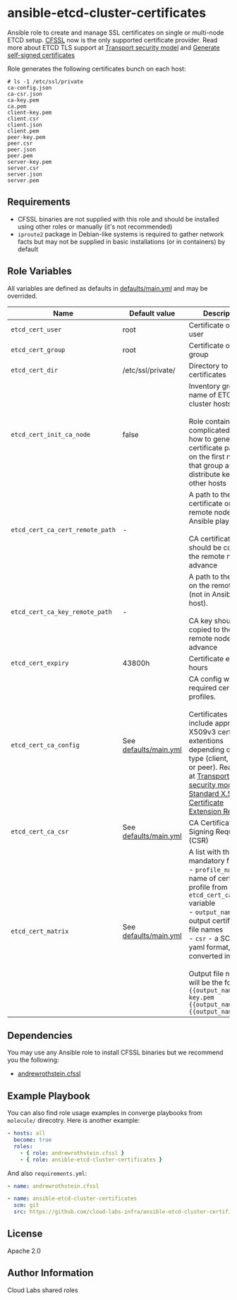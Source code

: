 ansible-etcd-cluster-certificates
=========

Ansible role to create and manage SSL certificates on single or multi-node ETCD setup. [CFSSL](https://github.com/cloudflare/cfssl) now is the only supported certificate provider. Read more about ETCD TLS support at [Transport security model](https://etcd.io/docs/v3.5/op-guide/security/) and [Generate self-signed certificates](https://github.com/coreos/docs/blob/master/os/generate-self-signed-certificates.md)

Role generates the following certificates bunch on each host:

```text
# ls -1 /etc/ssl/private
ca-config.json
ca-csr.json
ca-key.pem
ca.pem
client-key.pem
client.csr
client.json
client.pem
peer-key.pem
peer.csr
peer.json
peer.pem
server-key.pem
server.csr
server.json
server.pem
``` 

Requirements
------------

- CFSSL binaries are not supplied with this role and should be installed using other roles or manually (it's not recommended)
- `iproute2` package in Debian-like systems is required to gather network facts but may not be supplied in basic installations (or in containers) by default

Role Variables
--------------

All variables are defined as defaults in [defaults/main.yml](defaults/main.yml) and may be overrided.

| Name                            | Default value                              | Description                                                                                                                                                                                                                                                                                                                                                                                                                                                                                                                        |
|---------------------------------|--------------------------------------------|------------------------------------------------------------------------------------------------------------------------------------------------------------------------------------------------------------------------------------------------------------------------------------------------------------------------------------------------------------------------------------------------------------------------------------------------------------------------------------------------------------------------------------|
| `etcd_cert_user`                | root                                       | Certificate owner user                                                                                                                                                                                                                                                                                                                                                                                                                                                                                                             |
| `etcd_cert_group`               | root                                       | Certificate owner group                                                                                                                                                                                                                                                                                                                                                                                                                                                                                                            |
| `etcd_cert_dir`                 | /etc/ssl/private/                          | Directory to store certificates                                                                                                                                                                                                                                                                                                                                                                                                                                                                                                    |
| `etcd_cert_init_ca_node`        | false                                      | Inventory group name of ETCD cluster hosts.<br/><br/>Role contains complicated logic how to generate CA certificate pair only on the first node of that group and then distribute key pair to other hosts                                                                                                                                                                                                                                                                                                                          |
| `etcd_cert_ca_cert_remote_path` | -                                          | A path to the CA certificate on the remote node (not in Ansible play host).<br/><br/>CA certificate should be copied to the remote node in advance                                                                                                                                                                                                                                                                                                                                                                                 |
| `etcd_cert_ca_key_remote_path`  | -                                          | A path to the CA key on the remote node (not in Ansible play host).<br/><br/>CA key should be copied to the remote node in advance                                                                                                                                                                                                                                                                                                                                                                                                 |
| `etcd_cert_expiry`              | 43800h                                     | Certificate expiry in hours                                                                                                                                                                                                                                                                                                                                                                                                                                                                                                        |
| `etcd_cert_ca_config`           | See [defaults/main.yml](defaults/main.yml) | CA config with all required certificate profiles.<br><br>Certificates should include appropriate X509v3 certificate extentions depending on usage type (client, server or peer). Read more at [Transport security model](https://etcd.io/docs/v3.5/op-guide/security/) and [Standard X.509 v3 Certificate Extension Reference](https://access.redhat.com/documentation/ru-ru/red_hat_certificate_system/9/html/administration_guide/standard_x.509_v3_certificate_extensions#Standard_X.509_v3_Certificate_Extensions-extKeyUsage) |
| `etcd_cert_ca_csr`              | See [defaults/main.yml](defaults/main.yml) | CA Certificate Signing Request (CSR)                                                                                                                                                                                                                                                                                                                                                                                                                                                                                               |
| `etcd_cert_matrix`              | See [defaults/main.yml](defaults/main.yml) | A list with three mandatory fields:<br/>- `profile_name` - name of certificate profile from `etcd_cert_ca_config` variable<br/>- `output_name` - output certificate file names<br/>- `csr` - a SCR in yaml format, will be converted in json<br/><br/>Output file names will be the following:<br>`{{output_name}}-key.pem`<br>`{{output_name}}.csr`<br>`{{output_name}}.pem`                                                                                                                                                      |

Dependencies
------------

You may use any Ansible role to install CFSSL binaries but we recommend you the following:

- [andrewrothstein.cfssl](https://galaxy.ansible.com/andrewrothstein/cfssl)

Example Playbook
----------------

You can also find role usage examples in converge playbooks from `molecule/` direcotry. Here is another example:

```yaml
- hosts: all
  become: true
  roles:
    - { role: andrewrothstein.cfssl }
    - { role: ansible-etcd-cluster-certificates }
```

And also `requirements.yml`:

```yaml
- name: andrewrothstein.cfssl

- name: ansible-etcd-cluster-certificates
  scm: git
  src: https://github.com/cloud-labs-infra/ansible-etcd-cluster-certificates.git
```

License
-------

Apache 2.0

Author Information
------------------

Cloud Labs shared roles
